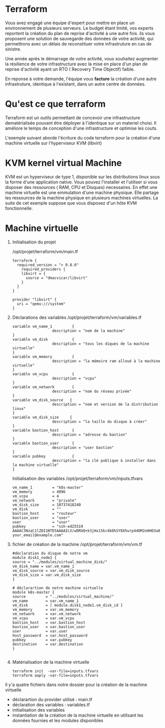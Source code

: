 # Terraform

Vous avez engagé une équipe d'expert  pour mettre en place un environnement de plusieurs serveurs.  Le budget étant limité, vos experts reportent la création du plan de reprise d'activité à une autre fois. ils vous proposent  une solution de sauvegarde des données de votre activité, qui permettrons avec un délais de reconstituer votre infrastruture en cas de sinistre.

Une année après le démarrage de votre activité, vous souhaitez augmenter la résilience de votre infrastructure  avec la mise en place d'un plan de reprise d'activité ayant un RTO ( Recovery Time Objectif) faible.

En reponse à votre demande, l'équipe vous **facture** la création d'une autre infrastruture, identique à l'existant, dans un autre centre de données.

# Qu'est ce que terraform

Terraform est un outils permettant de concevoir  une infrastructure dematérialisée pouvant être déployer à l'identique sur un materiel choisi.  Il  améliore le temps de conception d'une infrastructure et optimise les couts.

L'exemple suivant  aborde l'écriture du code terraform pour la création d'une machine virtuelle sur l'hyperviseur KVM (libvirt)

# KVM kernel virtual Machine

KVM est un hyperviseur de type 1, disponible sur les distributions linux sous la forme d'une application native. Vous pouvez l'installer et l'utiliser  si vous disposer des ressources ( RAM, CPU et Disques) necessaires. En effet une machine  virtuelle est une emmulation d'une machine physique. Elle partage les ressources de la machine physique en plusieurs machines virtuelles.  La suite de cet exemple suppose que vous disposez d'un hôte KVM fonctionnelle.

# Machine virtuelle

1. Initialisation du projet

   /opt/projet/terraform/vm/main.tf

   ```
   terraform {
     required_version = "> 0.8.0"
       required_providers {
       libvirt = {
         source = "dmacvicar/libvirt" 
       }
     }
   }

   provider "libvirt" {
     uri = "qemu:///system"
   }
   ```
2. Déclarations des variables
   /opt/projet/terraform/vm/variables.tf

   ```
   variable vm_name_1         {
                     description = "nom de la machine"
   }
   variable vm_disk           {
                     description = "tous les diques de la machine virtuelle" 
   }
   variable vm_memory         {
                     description = "la mémoire ram alloué à la machine virtuelle"
   }
   variable vm_vcpu           {
                     description = "vcpu"
   }   
   variable vm_network        {
                     description = "nom du réseau privée"
   }
   variable vm_disk_source   {
                     description = "nom et version de la distribution linux"
   }
   variable vm_disk_size     {
                     description = "la taille du disque à créer"
   }
   variable bastion_host      {
                     description = "adresse du bastion"
   }
   variable bastion_user      {
                     description = "user bastion"
   }
   variable pubkey            {
                     description = "la clé publique à installer dans la machine virtuelle"
   }
   ```

   Initialisation des variables
   /opt/projet/terraform/vm/inputs.tfvars

   ```
   vm_name_1         = "k8s-master" 
   vm_memory         = 4096
   vm_vcpu           = 4
   vm_network        = "private"
   vm_disk_size      = 10737418240
   vm_disk           = ""
   bastion_host      = "routeur"
   bastion_user      = "user"
   user              = "user"
   pubkey            = "ssh-ed25519 AAAAC3NzaC1lZDI1NTE5AAAAILV/wDRUQ+k3jHx15kc4b8hSY8Xhurp44OM2oHHO3a8C your_email@example.com"
   ```
3. fichier de création de la machine
   /opt/projet/terraform/vm/vm.tf

   ```
   #déclaration du disque de notre vm
   module disk1_node1 {
   source = "../modules/virtual_machine_disk/"
   vm_disk_name = var.vm_name_1
   vm_disk_source = var.vm_disk_source
   vm_disk_size = var.vm_disk_size
   }

   # déclarartion de notre machine virtuelle
   module k8s-master {
   source         = "../modules/virtual_machine/"
   vm_name        = var.vm_name_1
   vm_disk        = [ module.disk1_node1.vm_disk_id ]
   vm_memory      = var.vm_memory
   vm_network     = var.vm_network
   vm_vcpu        = var.vm_vcpu
   bastion_host   = var.bastion_host
   bastion_user   = var.bastion_user
   user           = var.user
   host_password  = var.host_password
   pubkey         = var.pubkey
   destination    = var.destination
   }


   ```
4. Matérialisation de la machine virtuelle

   ```
   terraform init  -var-file=inputs.tfvars
   terraform aaply -var-file=inputs.tfvars
   ```

Il y'a quatre fichiers dans notre dossier pour la création de la machine virtuelle

* déclarartion du provider utilisé : main.tf
* déclaration des variables : variables.tf
* initialisation des variables
* instantiation de la création de la machine virtuelle en utilisant les données fournies et les modules disponibles
